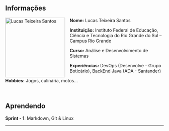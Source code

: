 ## Informações

<img src="https://github.com/LucasTeixeiraSantos/compass_data-ai/assets/134326998/fe9e7b6b-bfa9-48bd-ab7d-9613ae430fa6" alt="Lucas Teixeira Santos" width="190" align="left" style="margin-right: 15px;" />

**Nome:** Lucas Teixeira Santos  

**Instituição:** Instituto Federal de Educação, Ciência e Tecnologia do Rio Grande do Sul – Campus Rio Grande  

**Curso:** Análise e Desenvolvimento de Sistemas  

**Experiências:** DevOps (Desenvolve - Grupo Boticário), BackEnd Java (ADA - Santander)  

**Hobbies:** Jogos, culinária, motos...  

<br clear="left"/>

## Aprendendo

**Sprint - 1**: Markdown, Git & Linux

____
